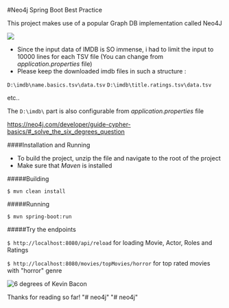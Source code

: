 #Neo4j Spring Boot Best Practice

This project makes use of a popular Graph DB implementation called Neo4J

![](https://neo4j.com/wp-content/themes/neo4jweb/assets/images/neo4j-logo-2015.png)

- Since the input data of IMDB is SO immense, i had to limit the input to 10000 lines for each TSV file (You can change from *application.properties* file)
- Please keep the downloaded imdb files in such a structure :

`D:\imdb\name.basics.tsv\data.tsv`
`D:\imdb\title.ratings.tsv\data.tsv`  

etc..

The `D:\imdb\` part is also configurable from *application.properties* file


https://neo4j.com/developer/guide-cypher-basics/#_solve_the_six_degrees_question


####Installation and Running
- To build the project, unzip the file and navigate to the root of the project
- Make sure that  *Maven* is installed

#####Building

`$ mvn clean install`

#####Running

`$ mvn spring-boot:run`

#####Try the endpoints

`$ http://localhost:8080/api/reload` for loading Movie, Actor, Roles and Ratings

`$ http://localhost:8080/movies/topMovies/horror` for top rated movies with "horror" genre

![6 degrees of Kevin Bacon](https://maxdemarzidotcom.files.wordpress.com/2012/01/kevin-bacon-six-degrees-590x350.jpg "6 degrees of Kevin Bacon")

Thanks for reading so far!
"# neo4j" 
"# neo4j" 
